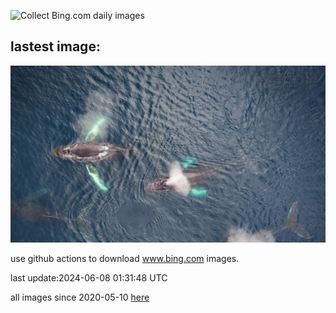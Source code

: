 ![Collect Bing.com daily images](https://github.com/counter2015/bing-daily-images/workflows/Collect%20Bing.com%20daily%20images/badge.svg)
## lastest image:
![](images/HumpbackFamily.jpg)

use github actions to download www.bing.com images.

last update:2024-06-08 01:31:48 UTC

all images since 2020-05-10 [here](https://github.com/counter2015/bing-daily-images/tree/master/images) 
